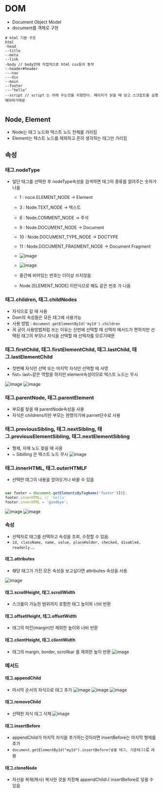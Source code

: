 # DOM
- Document Object Model
- document를 객체로 구현
``` 
# html 기본 구조
html
-head
--title
--meta
--link
-body // body안에 직접적으로 html css등이 동작
--header#header
---nav
---div
--main
--footer
---"hello"
--script // script 는 아래 두는것을 지향한다. 페이지가 읽힐 때 읽고 스크립트를 실행해야하기때문


```


## Node, Element
- Node는 태그 노드와 텍스트 노드 전체를 가리킴
- Element는 텍스트 노드를 제외하고 흔히 생각하는 태그만 가리킴

## 속성
### 태그.nodeType
- 일단 태그를 선택한 후 nodeType속성을 검색하면 태그의 종류를 알려주는 숫자가 나옴
  - 1 : noce.ELEMENT_NODE -> Element
  - 3 : Node.TEXT_NODE -> 텍스트
  - 8 : Node.COMMENT_NODE -> 주석 
  - 9 : Node.DOCUMENT_NODE -> Document
  - 10 : Node.DOCUMENT_TYPE_NODE -> DOCTYPE 
  - 11 : Node.DOCUMENT_FRAGMENT_NODE -> Document Fragment
 
  - ![image](https://github.com/786khk/javascript_ref_zeroCho/assets/78067072/615cf0f5-c668-4cd0-9c84-eb0200c87abc)
 
  - ![image](https://github.com/786khk/javascript_ref_zeroCho/assets/78067072/1668c553-653e-4604-9074-aeb311edbd57)

  - 중간에 비어있는 번호는 더이상 쓰지않음
  - Node.[ELEMENT_NODE]  이런식으로 해도 같은 번호 가 나옴

### 태그.children, 태그.childNodes
- 자식으로 갈 때 사용
- Dom의 속성들은 모든 태그에 사용가능
- 사용 방법 : `document.getElementById('myId').children` 
- 꼭 굳이 사용방법처럼 쓰는 이유는 산번에 선택할 때 선택자 메서드가 편하지만 선택된 태그의 부모나 자식을 선택할 때 선택자를 모르기때문
### 태그.firstChild, 태그.firstElementChild, 태그.lastChild, 태그.lastElementChild
- 첫번째 자식만 선택 또는 마지막 자식만 선택할 때 사영
- fist~ last~같은 역할을 하지만 element속성이므로 텍스트 노드는 무시

![image](https://github.com/786khk/javascript_ref_zeroCho/assets/78067072/5572c549-ca2e-4b8b-a26f-3df7c817d8b6)
![image](https://github.com/786khk/javascript_ref_zeroCho/assets/78067072/48383635-57f1-4a45-be7c-f7e72b6cb249)

### 태그.parentNode, 태그.parentElement
- 부모를 찾을 때 parentNode속성을 사용
- 자식은 childrens지만 부모는 한명이기에 parnet단수로 사용
### 태그.previousSibling, 태그.nextSibling, 태그.previousElementSibling, 태그.nextElementSibling
- 형제, 자매 노드 찾을 때 사용
- ~ Sibilling 은 텍스트 노드 무시
![image](https://github.com/786khk/javascript_ref_zeroCho/assets/78067072/444b08af-9e32-4213-b5e7-435604a346cd)

### 태그.innerHTML, 태그.outerHTMLF
- 선택한 태그의 내용을 얻어오거나 바꿀 수 있음
```javascript

var footer = document.getElementsByTagName('footer')[0];
footer.innerHTML; // 'hello'
footer.innerHTML = 'goodbye';

```
![image](https://github.com/786khk/javascript_ref_zeroCho/assets/78067072/07fdb862-549a-4d18-a6d1-0bc42219ba16)
![image](https://github.com/786khk/javascript_ref_zeroCho/assets/78067072/600d3334-d628-437a-932a-1106212c62d6)


### 속성
- 선택자로 태그를 선택하고 속성을 조회, 수정할 수 있음.
- `id, className, name, value, placeHolder, checked, disabled, readonly` ...


#### 태그.attributes
- 해당 태그가 가진 모든 속성을 보고싶다면 attributes 속성을 사용

![image](https://github.com/786khk/javascript_ref_zeroCho/assets/78067072/5c8d47fc-ca7e-4161-8e01-123763aba185)

#### 태그.scrollHeight, 태그.scrollWidth
- 스크롤이 가능한 범위까지 포함한 태그 높이와 너비 반환
#### 태그.offsetHeight, 태그.offsetWidth
- 태그의 마진(margin)만 제외한 높이와 너비 반환
#### 태그.clientHeight, 태그.clientWidth
- 태그의 margin, border, scrollbar 를 제외한 높이 반환
![image](https://github.com/786khk/javascript_ref_zeroCho/assets/78067072/d7302c70-0eba-452e-abc5-9887f12fac0b)


### 메서드
#### 태그.appendChild
- 마시막 순서의 자식으로 태그 추가
![image](https://github.com/786khk/javascript_ref_zeroCho/assets/78067072/02802836-94e7-470b-8dac-44b0135b4ebf)
![image](https://github.com/786khk/javascript_ref_zeroCho/assets/78067072/8e0b4fd7-db72-4320-830d-d331f5526c1a)
![image](https://github.com/786khk/javascript_ref_zeroCho/assets/78067072/aaa1edad-3e01-4f13-9ae9-18622701d6ee)


#### 태그.removeChild
- 선택한 자식 태그 삭제
![image](https://github.com/786khk/javascript_ref_zeroCho/assets/78067072/1c6751c1-ca69-4e74-b2f4-226cac1fc6ae)


#### 태그.insertBefore
- appendChild가 마지막 차식을 추가하는것이라면 insertBefore는 마지막 형제를 추가
- `document.getElementById("myId").insertBefore(넣을 태그, 기준태그)`로 사용
#### 태그.cloneNode
- 자신을 복제(복사) 복사한 것을 저장해 appendChild나 insertBefore로 넣을 수 있음
